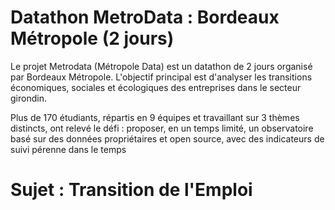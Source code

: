 # Datathon MetroData : Bordeaux Métropole (2 jours)

Le projet Metrodata (Métropole Data) est un datathon de 2 jours organisé par Bordeaux Métropole. L'objectif principal est d'analyser les transitions économiques, sociales et écologiques des entreprises 
dans le secteur girondin.

Plus de 170 étudiants, répartis en 9 équipes et travaillant sur 3 thèmes distincts, ont relevé le défi : proposer, en un temps limité, un observatoire basé sur des données propriétaires
et open source, avec des indicateurs de suivi pérenne dans le temps

# Sujet : Transition de l'Emploi
